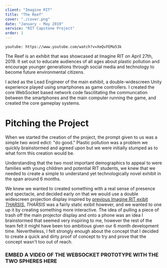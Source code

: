```yaml
---
client: "Imagine RIT"
title: "The Reef"
cover: "./cover.png"
date: "January - May 2019"
service: "RIT Capstone Project"
order: 1
---
```


`youtube: https://www.youtube.com/watch?v=XeQvFEMa53k`


The Reef is an exhibit that was showcased at Imagine RIT on April 27th, 2019. It set out to educate audiences of all ages about plastic pollution and encourage younger generations through social media and technology to become future environmental citizens.

I acted as the Lead Engineer of the main exhibit, a double-widescreen Unity experience played using smartphones as game controllers. I created the core WebSocket based network code fascilitating the communcation between the
smartphones and the main computer running the game, and created the core gameplay systems.

# Pitching the Project

When we started the creation of the project, the prompt given to us was a simple two word edict: "do good."
Plastic pollution was a problem we quickly brainstormed and agreed upon but we were initially stumped as to what form this creation would be.

Understanding that the two most important demographics to appeal to were families with young children and potential RIT students, we knew that we needed to create a simple to understand yet technologically novel
exhibit in the span around 6 months.

We knew we wanted to created something with a real sense of presence and spectacle,
and decided early on that we would use a double widescreen projection display inspired by
[previous Imagine RIT exibit *THARSIS*.](https://www.youtube.com/watch?v=xGYJ0FaGlvw)
*THARSIS* was a fairly static exibit however, and we wanted to one up it by creating something
more interactive. The idea of pulling a piece of trash off the main projector display and onto
a phone was an idea I brainstormed that seemed very inspiring to me, however the rest of the team
felt it might have been too ambitious given our 6 month development time. Nevertheless, I
felt strongly enough about the concept that I decided to create a quick and dirty proof of concept
to try and prove that the concept wasn't too out of reach.

### EMBED A VIDEO OF THE WEBSOCKET PROTOTYPE WITH THE TWO SPHERES HERE